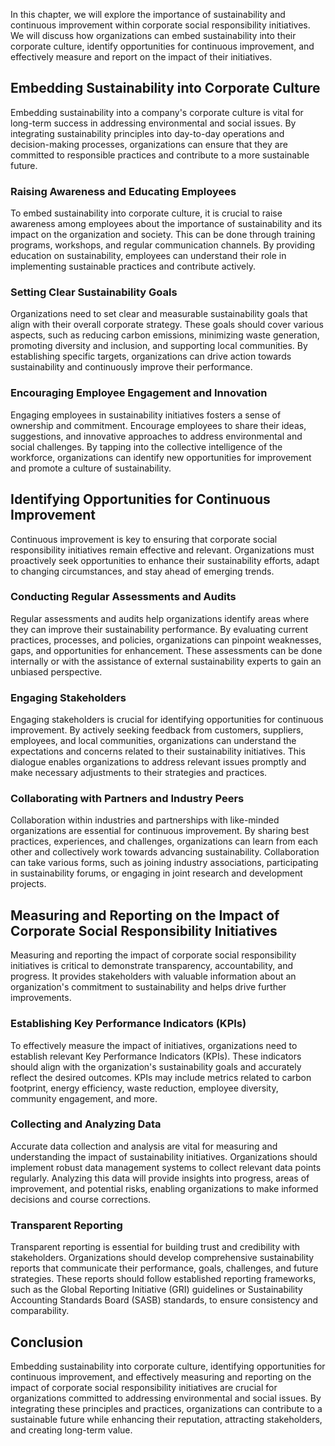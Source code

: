 
In this chapter, we will explore the importance of sustainability and continuous improvement within corporate social responsibility initiatives. We will discuss how organizations can embed sustainability into their corporate culture, identify opportunities for continuous improvement, and effectively measure and report on the impact of their initiatives.

Embedding Sustainability into Corporate Culture
-----------------------------------------------

Embedding sustainability into a company's corporate culture is vital for long-term success in addressing environmental and social issues. By integrating sustainability principles into day-to-day operations and decision-making processes, organizations can ensure that they are committed to responsible practices and contribute to a more sustainable future.

### Raising Awareness and Educating Employees

To embed sustainability into corporate culture, it is crucial to raise awareness among employees about the importance of sustainability and its impact on the organization and society. This can be done through training programs, workshops, and regular communication channels. By providing education on sustainability, employees can understand their role in implementing sustainable practices and contribute actively.

### Setting Clear Sustainability Goals

Organizations need to set clear and measurable sustainability goals that align with their overall corporate strategy. These goals should cover various aspects, such as reducing carbon emissions, minimizing waste generation, promoting diversity and inclusion, and supporting local communities. By establishing specific targets, organizations can drive action towards sustainability and continuously improve their performance.

### Encouraging Employee Engagement and Innovation

Engaging employees in sustainability initiatives fosters a sense of ownership and commitment. Encourage employees to share their ideas, suggestions, and innovative approaches to address environmental and social challenges. By tapping into the collective intelligence of the workforce, organizations can identify new opportunities for improvement and promote a culture of sustainability.

Identifying Opportunities for Continuous Improvement
----------------------------------------------------

Continuous improvement is key to ensuring that corporate social responsibility initiatives remain effective and relevant. Organizations must proactively seek opportunities to enhance their sustainability efforts, adapt to changing circumstances, and stay ahead of emerging trends.

### Conducting Regular Assessments and Audits

Regular assessments and audits help organizations identify areas where they can improve their sustainability performance. By evaluating current practices, processes, and policies, organizations can pinpoint weaknesses, gaps, and opportunities for enhancement. These assessments can be done internally or with the assistance of external sustainability experts to gain an unbiased perspective.

### Engaging Stakeholders

Engaging stakeholders is crucial for identifying opportunities for continuous improvement. By actively seeking feedback from customers, suppliers, employees, and local communities, organizations can understand the expectations and concerns related to their sustainability initiatives. This dialogue enables organizations to address relevant issues promptly and make necessary adjustments to their strategies and practices.

### Collaborating with Partners and Industry Peers

Collaboration within industries and partnerships with like-minded organizations are essential for continuous improvement. By sharing best practices, experiences, and challenges, organizations can learn from each other and collectively work towards advancing sustainability. Collaboration can take various forms, such as joining industry associations, participating in sustainability forums, or engaging in joint research and development projects.

Measuring and Reporting on the Impact of Corporate Social Responsibility Initiatives
------------------------------------------------------------------------------------

Measuring and reporting the impact of corporate social responsibility initiatives is critical to demonstrate transparency, accountability, and progress. It provides stakeholders with valuable information about an organization's commitment to sustainability and helps drive further improvements.

### Establishing Key Performance Indicators (KPIs)

To effectively measure the impact of initiatives, organizations need to establish relevant Key Performance Indicators (KPIs). These indicators should align with the organization's sustainability goals and accurately reflect the desired outcomes. KPIs may include metrics related to carbon footprint, energy efficiency, waste reduction, employee diversity, community engagement, and more.

### Collecting and Analyzing Data

Accurate data collection and analysis are vital for measuring and understanding the impact of sustainability initiatives. Organizations should implement robust data management systems to collect relevant data points regularly. Analyzing this data will provide insights into progress, areas of improvement, and potential risks, enabling organizations to make informed decisions and course corrections.

### Transparent Reporting

Transparent reporting is essential for building trust and credibility with stakeholders. Organizations should develop comprehensive sustainability reports that communicate their performance, goals, challenges, and future strategies. These reports should follow established reporting frameworks, such as the Global Reporting Initiative (GRI) guidelines or Sustainability Accounting Standards Board (SASB) standards, to ensure consistency and comparability.

Conclusion
----------

Embedding sustainability into corporate culture, identifying opportunities for continuous improvement, and effectively measuring and reporting on the impact of corporate social responsibility initiatives are crucial for organizations committed to addressing environmental and social issues. By integrating these principles and practices, organizations can contribute to a sustainable future while enhancing their reputation, attracting stakeholders, and creating long-term value.
